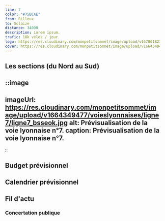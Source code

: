 ```yaml
---
line: 7
color: "#75BCAE"
from: Rilleux
to: Solaize
distance: 34000
description: Lorem ipsum.
trafic: 18k vélos / jour
logo: https://res.cloudinary.com/monpetitsommet/image/upload/v1670018233/voieslyonnaises/ligne7/cover-vl7_edmjb7.png
cover: https://res.cloudinary.com/monpetitsommet/image/upload/v1664349477/voieslyonnaises/ligne7/ligne7_bsseok.jpg
---
```


## Les sections (du Nord au Sud)

::image
---
imageUrl: https://res.cloudinary.com/monpetitsommet/image/upload/v1664349477/voieslyonnaises/ligne7/ligne7_bsseok.jpg
alt: Prévisualisation de la voie lyonnaise n°7.
caption: Prévisualisation de la voie lyonnaise n°7.
---
::

## Budget prévisionnel

## Calendrier prévisionnel

## Fil d'actu

### Concertation publique